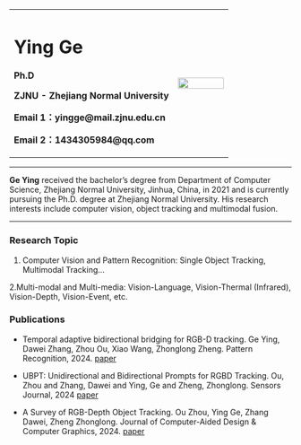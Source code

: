 <div>
<table border="0">
  <tr>
    <td width="75%">
      <h1>Ying Ge</h1>
      <p><b>Ph.D</b></p>
      <p><b>ZJNU - Zhejiang Normal University</b></p>
      <p><b>Email 1：yingge@mail.zjnu.edu.cn</b></p>
      <p><b>Email 2：1434305984@qq.com</b></p>
<!--       <p><a href="/index-en.html">English Version</a></p> -->
    </td>
    <td width="25%">
      <img src="/zhengjianzhao.jpg" width="100%">
    </td>
  </tr>
</table>
</div>

---

**Ge Ying** received the bachelor’s degree from Department of Computer Science, Zhejiang Normal University, Jinhua, China, in 2021 and is currently pursuing the Ph.D. degree at Zhejiang Normal University. His research interests include computer vision, object tracking and multimodal fusion.

---

### Research Topic
1. Computer Vision and Pattern Recognition: Single Object Tracking, Multimodal Tracking...
   
2.Multi-modal and Multi-media: Vision-Language, Vision-Thermal (Infrared), Vision-Depth, Vision-Event, etc.

### Publications

- Temporal adaptive bidirectional bridging for RGB-D tracking. Ge Ying, Dawei Zhang, Zhou Ou, Xiao Wang, Zhonglong Zheng. Pattern Recognition, 2024. [paper](https://www.sciencedirect.com/science/article/pii/S0031320324008045)
  
- UBPT: Unidirectional and Bidirectional Prompts for RGBD Tracking. Ou, Zhou and Zhang, Dawei and Ying, Ge and Zheng, Zhonglong. Sensors Journal, 2024 [paper](https://ieeexplore.ieee.org/abstract/document/10706817)
  
- A Survey of RGB-Depth Object Tracking. Ou Zhou, Ying Ge, Zhang Dawei, Zheng Zhonglong. Journal of Computer-Aided Design & Computer Graphics, 2024. [paper](https://www.jcad.cn/en/article/doi/10.3724/SP.J.1089.2024.2023-00537)
